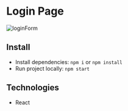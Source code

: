 # Login Page
![loginForm](https://github.com/julialealt/react-login-page/assets/84246834/28f88253-df05-4efc-9b68-070d3badfe88)

## Install 

- Install dependencies: `npm i` or `npm install`
- Run project locally: `npm start`

## Technologies

- React
